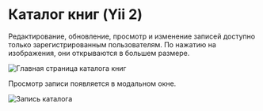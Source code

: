 Каталог книг (Yii 2)
===============================
Редактирование, обновление, просмотр и изменение записей доступно только зарегистрированным пользователям. По нажатию на изображения, они открываются в большем размере.

![Главная страница каталога книг](http://s015.radikal.ru/i333/1509/3c/04cd3996c72c.png)

Просмотр записи появляется в модальном окне.

![Запись каталога](http://s017.radikal.ru/i434/1509/50/8313d19927b6.png)
